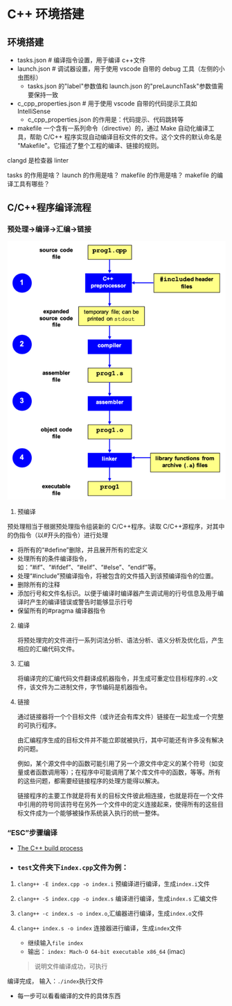 # C++ 环境搭建


## 环境搭建

- tasks.json # 编译指令设置，用于编译 c++文件
- launch.json # 调试器设置，用于使用 vscode 自带的 debug 工具（左侧的小虫图标）
  - tasks.json 的"label"参数值和 launch.json 的"preLaunchTask"参数值需要保持一致
- c_cpp_properties.json # 用于使用 vscode 自带的代码提示工具如 IntelliSense
  - c_cpp_properties.json 的作用是：代码提示、代码跳转等
- makefile 一个含有一系列命令（directive）的，通过 Make 自动化编译工具，帮助 C/C++ 程序实现自动编译目标文件的文件。这个文件的默认命名是 "Makefile"。它描述了整个工程的编译、链接的规则。

clangd 是检查器
linter

tasks 的作用是啥？
launch 的作用是啥？
makefile 的作用是啥？
makefile 的编译工具有哪些？

## C/C++程序编译流程

### 预处理->编译->汇编->链接

![](./images/build.png)

1. 预编译

预处理相当于根据预处理指令组装新的 C/C++程序。读取 C/C++源程序，对其中的伪指令（以#开头的指令）进行处理

   - 将所有的“#define”删除，并且展开所有的宏定义
   - 处理所有的条件编译指令，如：“#if”、“#ifdef”、“#elif”、“#else”、“endif”等。
   - 处理“#include”预编译指令，将被包含的文件插入到该预编译指令的位置。
   - 删除所有的注释
   - 添加行号和文件名标识。以便于编译时编译器产生调试用的行号信息及用于编译时产生的编译错误或警告时能够显示行号
   - 保留所有的#pragma 编译器指令

2. 编译

   将预处理完的文件进行一系列词法分析、语法分析、语义分析及优化后，产生相应的汇编代码文件。

3. 汇编

   将编译完的汇编代码文件翻译成机器指令，并生成可重定位目标程序的`.o`文件，该文件为二进制文件，字节编码是机器指令。

4. 链接

   通过链接器将一个个目标文件（或许还会有库文件）链接在一起生成一个完整的可执行程序。

   由汇编程序生成的目标文件并不能立即就被执行，其中可能还有许多没有解决的问题。

   例如，某个源文件中的函数可能引用了另一个源文件中定义的某个符号（如变量或者函数调用等）；在程序中可能调用了某个库文件中的函数，等等。所有的这些问题，都需要经链接程序的处理方能得以解决。

   链接程序的主要工作就是将有关的目标文件彼此相连接，也就是将在一个文件中引用的符号同该符号在另外一个文件中的定义连接起来，使得所有的这些目标文件成为一个能够被操作系统装入执行的统一整体。

### “ESC”步骤编译

- [The C++ build process](https://faculty.cs.niu.edu/~mcmahon/CS241/Notes/build.html)
- ### `test`文件夹下`index.cpp`文件为例：

1. `clang++ -E index.cpp -o index.i` 预编译进行编译，生成`index.i`文件

2. `clang++ -S index.cpp -o index.s` 编译进行编译，生成`index.s` 汇编文件

3. `clang++ -c index.s -o index.o`,汇编器进行编译，生成`index.o`文件

4. `clang++ index.s -o index` 连接器进行编译，生成`index`文件
   - 继续输入`file index`
   - 输出： `index: Mach-O 64-bit executable x86_64`  (imac)
    >说明文件编译成功，可执行

编译完成， 输入：`./index`执行文件

- 每一步可以看看编译的文件的具体东西

